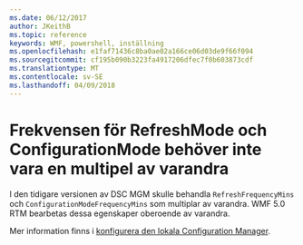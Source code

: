 ```yaml
---
ms.date: 06/12/2017
author: JKeithB
ms.topic: reference
keywords: WMF, powershell, inställning
ms.openlocfilehash: e1faf71436c8ba0ae02a166ce06d03de9f66f094
ms.sourcegitcommit: cf195b090b3223fa4917206dfec7f0b603873cdf
ms.translationtype: MT
ms.contentlocale: sv-SE
ms.lasthandoff: 04/09/2018
---
```

# <a name="frequencies-for-refreshmode-and-configurationmode-dont-need-to-be-multiples-of-each-other"></a>Frekvensen för RefreshMode och ConfigurationMode behöver inte vara en multipel av varandra

I den tidigare versionen av DSC MGM skulle behandla `RefreshFrequencyMins` och `ConfigurationModeFrequencyMins` som multiplar av varandra. WMF 5.0 RTM bearbetas dessa egenskaper oberoende av varandra.

Mer information finns i [konfigurera den lokala Configuration Manager](https://msdn.microsoft.com/powershell/dsc/metaconfig).